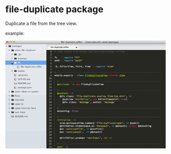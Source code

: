 # file-duplicate package

Duplicate a file from the tree view.

example:

![example](atom-file-duplicate.gif)
